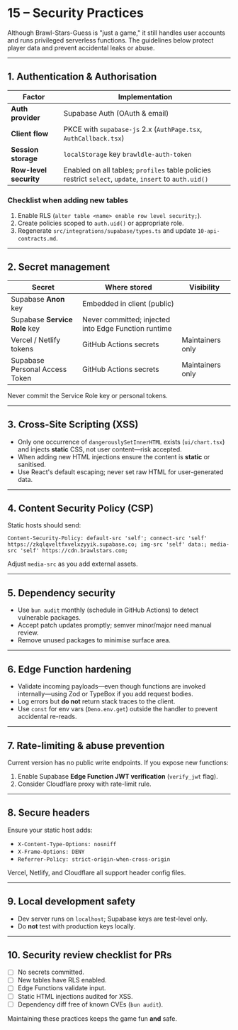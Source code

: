 # 15 – Security Practices

Although Brawl-Stars-Guess is "just a game," it still handles user accounts and
runs privileged serverless functions.  The guidelines below protect player data
and prevent accidental leaks or abuse.

---

## 1. Authentication & Authorisation

| Factor                | Implementation |
| --------------------- | -------------- |
| **Auth provider**     | Supabase Auth (OAuth & email) |
| **Client flow**       | PKCE with `supabase-js` 2.x (`AuthPage.tsx`, `AuthCallback.tsx`) |
| **Session storage**   | `localStorage` key `brawldle-auth-token` |
| **Row-level security**| Enabled on all tables; `profiles` table policies restrict `select`, `update`, `insert` to `auth.uid()` |

### Checklist when adding new tables

1. Enable RLS (`alter table <name> enable row level security;`).
2. Create policies scoped to `auth.uid()` or appropriate role.
3. Regenerate `src/integrations/supabase/types.ts` and update `10-api-contracts.md`.

---

## 2. Secret management

| Secret                           | Where stored            | Visibility |
| -------------------------------- | ----------------------- | ---------- |
| Supabase **Anon** key            | Embedded in client (public) |
| Supabase **Service Role** key    | Never committed; injected into Edge Function runtime |
| Vercel / Netlify tokens          | GitHub Actions secrets   | Maintainers only |
| Supabase Personal Access Token   | GitHub Actions secrets   | Maintainers only |

Never commit the Service Role key or personal tokens.

---

## 3. Cross-Site Scripting (XSS)

* Only one occurrence of `dangerouslySetInnerHTML` exists (`ui/chart.tsx`) and
  injects **static** CSS, not user content—risk accepted.
* When adding new HTML injections ensure the content is **static** or sanitised.
* Use React's default escaping; never set raw HTML for user-generated data.

---

## 4. Content Security Policy (CSP)

Static hosts should send:

```
Content-Security-Policy: default-src 'self'; connect-src 'self' https://zkqlqveltfxvelxzyyik.supabase.co; img-src 'self' data:; media-src 'self' https://cdn.brawlstars.com;
```

Adjust `media-src` as you add external assets.

---

## 5. Dependency security

* Use `bun audit` monthly (schedule in GitHub Actions) to detect vulnerable
  packages.
* Accept patch updates promptly; semver minor/major need manual review.
* Remove unused packages to minimise surface area.

---

## 6. Edge Function hardening

* Validate incoming payloads—even though functions are invoked internally—using
  Zod or TypeBox if you add request bodies.
* Log errors but **do not** return stack traces to the client.
* Use `const` for env vars (`Deno.env.get`) outside the handler to prevent
  accidental re-reads.

---

## 7. Rate-limiting & abuse prevention

Current version has no public write endpoints.  If you expose new functions:

1. Enable Supabase **Edge Function JWT verification** (`verify_jwt` flag).
2. Consider Cloudflare proxy with rate-limit rule.

---

## 8. Secure headers

Ensure your static host adds:

* `X-Content-Type-Options: nosniff`
* `X-Frame-Options: DENY`
* `Referrer-Policy: strict-origin-when-cross-origin`

Vercel, Netlify, and Cloudflare all support header config files.

---

## 9. Local development safety

* Dev server runs on `localhost`; Supabase keys are test-level only.
* Do **not** test with production keys locally.

---

## 10. Security review checklist for PRs

- [ ] No secrets committed.
- [ ] New tables have RLS enabled.
- [ ] Edge Functions validate input.
- [ ] Static HTML injections audited for XSS.
- [ ] Dependency diff free of known CVEs (`bun audit`).

Maintaining these practices keeps the game fun **and** safe. 